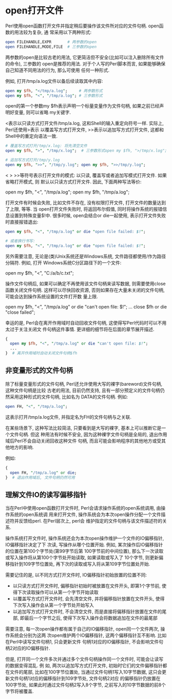 # open打开文件

Perl使用open函数打开文件并指定稍后要操作该文件所对应的文件句柄. open函数的用法较为复杂, 通
常采用以下两种形式:

```perl
open FILEHANDLE,EXPR       # 两参数的open
open FILEHANDLE,MODE,FILE  # 三参数的open
```

两参数的open是比较古老的用法, 它更简洁但不安全(比如可以注入删除所有文件的命令), 三参数的
open是推荐的用法. 对于个人写的Perl脚本而言, 如果能够确保自己知道不同用法的行为, 那么可使用
任何一种形式.

例如, 打开/tmp/a.log文件以备后续读取其中内容:

```perl
open my $fh, "</tmp/a.log";     # 两参数形式
open my $fh, "<", "/tmp/a.log"; # 三参数形式
```

open的第一个参数my $fh表示声明一个标量变量作为文件句柄, 如果之前已经声明好变量, 则可以省略
my关键字.

<表示以只读方式打开文件/tmp/a.log, 这和Shell的输入重定向符号一样. 实际上, Perl还使用>表示
以覆盖写方式打开文件, >>表示以追加写方式打开文件, 这都和Shell中的重定向语法一致.

```perl
# 覆盖写方式打开/tmp/x.log: 将先清空文件
open my $fh, ">", "/tmp/x.log";  # 三参数形式open my $fh, ">/tmp/x.log";      # 两参数形式

# 追加写方式打开/tmp/y.log
open my $fh, ">>", "/tmp/y.log"; open my $fh, ">>/tmp/y.log";
```

< > >>等符号表示打开文件的模式: 以只读, 覆盖写或者追加写模式打开文件. 如果省略打开模式, 则
默认以只读方式打开文件. 因此, 下面两种写法等价:

open my $fh, "<", "/tmp/a.log"; open my $fh, "/tmp/a.log";

打开文件有时候会失败, 比如文件不存在, 没有权限打开文件, 打开文件的数量达到了上限, 等等. 当
open打开文件失败时, 将返回布尔假值, 同时将操作系统的报错信息设置到特殊变量$!中. 很多时候,
open会结合or die一起使用, 表示打开文件失败时直接报错退出:

```perl
open my $fh, "<", "/tmp/a.log" or die "open file failed: $!";

# 或者换行书写:
open my $fh, "<", "/tmp/a.log" or die "open file failed: $!";
```

另外需要注意, 无论是(类)Unix系统还是Windows系统, 文件路径都使用/作为路径分隔符. 例如, 打开
Windows系统C分区路径下的一个文件:

open my $fh, "<", "C:/a/b/c.txt";

操作文件句柄后, 如果可以确定不再使用该文件句柄来读写数据, 则需要使用close函数关闭文件句柄.
这样可以尽快回收资源, 否则如果存在大量未关闭的文件句柄, 可能会达到操作系统设置的文件打开数
量上限.

open my $fh, "<", "/tmp/a.log" or die "can't open file: $!"; ... close $fh or die "close
failed";

幸运的是, Perl会在离开作用域时自动回收文件句柄, 这使得写Perl代码时可以不用太过于关注关闭文
件句柄这件事情. 更详细的细节将在后面的章节展开描述.

```perl
{
  open my $fh, "<", "/tmp/a.log" or die "can't open file: $!";
  ...
}  # 离开作用域时自动关闭文件句柄$fh
```

## 非变量形式的文件句柄

除了标量变量形式的文件句柄, Perl还允许使用大写的裸字(bareword)文件句柄, 这种文件句柄是比较
古老的用法, 目前仍然支持, 且有一部分预定义的文件句柄仍然采用这种形式的文件句柄, 比如名为
DATA的文件句柄.
例如:

```perl
open FH, "<", "/tmp/a.log";
```

这表示打开/tmp/a.log文件, 并指定名为FH的文件句柄与之关联.

在某些场景下, 这种写法比较简洁, 只要看到是大写的裸字, 基本上可以推断它是一个文件句柄. 但这
种用法有时候不安全, 因为这种裸字文件句柄是全局的, 退出作用域后Perl不会自动关闭回收这种文件
句柄, 而且可能会影响程序的其他地方或受其他地方的影响.

例如:

```perl
{
  open FH, "/tmp/a.log" or die;
}  # 退出作用域后, 文件句柄仍然可用
```

## 理解文件IO的读写偏移指针

当在Perl中使用open函数打开文件时, Perl会请求操作系统的open系统调用, 由操作系统的open系统调
用来打开文件, 操作系统会为本次open操作分配一个文件描述符并反馈给perl. 在Perl层次上, perl会
维护指定的文件句柄与该文件描述符的关系.

操作系统打开文件时, 操作系统还会为本次open操作维护一个文件的IO偏移指针, IO偏移指针决定了下
次读, 写操作从哪个位置开始. 例如, 某次操作后IO偏移指针的位置在第100个字节处(第99字节后第
100字节前的中间位置), 那么下一次读取或写入操作将从第100个字节处开始读取, 如果读取或写入了
10个字节, 则更新偏移指针到109字节位置处, 再下次的读取或写入将从第109字节位置处开始.

需要记住的是, 以不同方式打开文件时, IO偏移指针初始放置的位置不同:

+ 以只读方式打开文件时, 偏移指针初始时被放置在文件开头, 即第1个字节前, 使得下次读取操作可以从第一个字节开始读取
+ 以覆盖写方式打开文件时, 会先清空文件, 并将偏移指针放置在文件开头, 使得下次写入操作会从第一个字节处开始写入
+ 以追加写方式打开文件时, 不会清空文件, 而是直接将偏移指针放置在文件的尾部, 即最后一个字节之后, 使得下次写入操作会将数据追加在文件的最尾部

需要注意, 每一次open操作都有属于自己的IO偏移指针, open同一个文件两次, 操作系统会分别为这两
次open维护两个IO偏移指针, 这两个偏移指针互不影响. 比如在Perl中读写文件句柄1, 只会更新文件
句柄1对应的IO偏移指针, 不会影响文件句柄2对应的IO偏移指针.

但是, 打开同一个文件多次并通过多个文件句柄操作同一个文件时, 可能会让读写的数据变得混乱. 例
如, 两次以追加写方式打开文件, 初始时它们的文件偏移指针都在文件的尾部, 比如在100字节位置处,
当通过文件句柄1写入10字节数据, 这只会更新文件句柄1对应的偏移指针到109字节处, 文件句柄2对应
的偏移指针仍放置在100字节处, 如果此时通过文件句柄2写入8个字节, 之前写入的10字节数据的前8个
字节将被覆盖.
